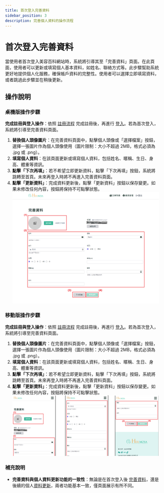 ```yaml
---
title: 首次登入完善資料
sidebar_position: 3
description: 完善個人資料的操作流程
---
```


# 首次登入完善資料

當使用者首次登入美容百科網站時，系統將引導其至「完善資料」頁面。在此頁面，使用者可以更新或填寫個人基本資料，如姓名、聯絡方式等。此步驟幫助系統更好地提供個人化服務，確保帳戶資料的完整性。使用者可以選擇立即填寫資料，或者跳過此步驟並在稍後更新。

## 操作說明

### 桌機版操作步驟

**完成註冊與登入操作**：依照 [註冊流程](./register-new-account.md#桌機版操作步驟) 完成註冊後，再進行 [登入](./login-logout-process.md#桌機版操作步驟)。若為首次登入，系統將引導至完善資料頁面。

1. **替換個人頭像圖片**：在完善資料頁面中，點擊個人頭像或「選擇檔案」按鈕，選擇一張圖片作為個人頭像使用（圖片限制：大小不超過 2MB，格式必須為 .jpg 或 .png）。
2. **填寫個人資料**：在該頁面更新或填寫個人資料，包括姓名、暱稱、生日、身高、體重等資訊。
3. **點擊「下次再填」**：若不希望立即更新資料，點擊「下次再填」按鈕，系統將跳轉至首頁。未來再登入時將不再進入完善資料頁面。
4. **點擊「更新資料」**：完成資料更新後，點擊「更新資料」按鈕以保存變更。如果未修改任何內容，按鈕將保持不可點擊狀態。
   ![首次登入完善資料](./img/member-first-login.png)

### 移動版操作步驟

**完成註冊與登入操作**：依照 [註冊流程](./register-new-account.md#移動版操作步驟) 完成註冊後，再進行 [登入](./login-logout-process.md#移動版操作步驟)。若為首次登入，系統將引導至完善資料頁面。

1. **替換個人頭像圖片**：在完善資料頁面中，點擊個人頭像或「選擇檔案」按鈕，選擇一張圖片作為個人頭像使用（圖片限制：大小不超過 2MB，格式必須為 .jpg 或 .png）。
2. **填寫個人資料**：在該頁面更新或填寫個人資料，包括姓名、暱稱、生日、身高、體重等資訊。
3. **點擊「下次再填」**：若不希望立即更新資料，點擊「下次再填」按鈕，系統將跳轉至首頁。未來再登入時將不再進入完善資料頁面。
4. **點擊「更新資料」**：完成資料更新後，點擊「更新資料」按鈕以保存變更。如果未修改任何內容，按鈕將保持不可點擊狀態。
   ![首次登入完善資料](./img/member-first-login-mobile.png)

### 補充說明

- **完善資料與個人資料更新功能的一致性**：無論是在首次登入後 [完善資料](./first_login_more_account.md)，還是後續的個人[資料更新](./edit-profile-and-password.md)，兩者功能基本一致，僅頁面展示有所不同。
